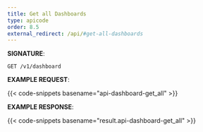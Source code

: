 ```yaml
---
title: Get all Dashboards
type: apicode
order: 8.5
external_redirect: /api/#get-all-dashboards
---
```



**SIGNATURE**:

`GET /v1/dashboard`

**EXAMPLE REQUEST**:

{{< code-snippets basename="api-dashboard-get_all" >}}

**EXAMPLE RESPONSE**:

{{< code-snippets basename="result.api-dashboard-get_all" >}}
